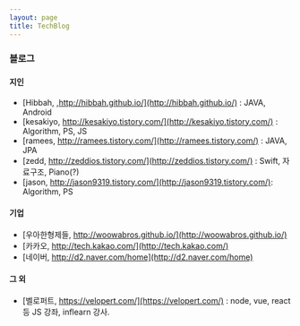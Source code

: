 ```yaml
---
layout: page
title: TechBlog
---
```


### 블로그

#### 지인
* [Hibbah, ,http://hibbah.github.io/](http://hibbah.github.io/) : JAVA, Android
* [kesakiyo, http://kesakiyo.tistory.com/](http://kesakiyo.tistory.com/) : Algorithm, PS, JS
* [ramees, http://ramees.tistory.com/](http://ramees.tistory.com/) : JAVA, JPA
* [zedd, http://zeddios.tistory.com/](http://zeddios.tistory.com/) : Swift, 자료구조, Piano(?)
* [jason, http://jason9319.tistory.com/](http://jason9319.tistory.com/): Algorithm, PS

#### 기업
* [우아한형제들, http://woowabros.github.io/](http://woowabros.github.io/)
* [카카오, http://tech.kakao.com/](http://tech.kakao.com/)
* [네이버, http://d2.naver.com/home](http://d2.naver.com/home)

#### 그 외
* [벨로퍼트, https://velopert.com/](https://velopert.com/) : node, vue, react 등 JS 강좌, inflearn 강사.
